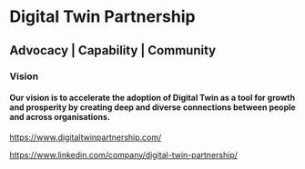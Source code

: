 # Digital Twin Partnership

## Advocacy | Capability | Community

### Vision

#### Our vision is to accelerate the adoption of Digital Twin as a tool for growth and prosperity by creating deep and diverse connections between people and across organisations.

https://www.digitaltwinpartnership.com/

https://www.linkedin.com/company/digital-twin-partnership/

